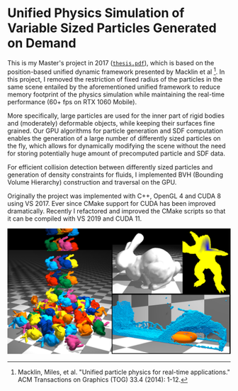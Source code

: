 # Unified Physics Simulation of Variable Sized Particles Generated on Demand

This is my Master's project in 2017 ([`thesis.pdf`](data/master_thesis.pdf)), which is based on the position-based unified dynamic framework presented by Macklin et al [^1].
In this project, I removed the restriction of fixed radius of the particles in the same scene entailed by the aforementioned unified framework to reduce memory footprint of the physics simulation while maintaining the real-time performance (60+ fps on RTX 1060 Mobile). 

More specifically, large particles are used for the inner part of rigid bodies and (moderately) deformable objects, while keeping their surfaces fine grained. Our GPU algorithms for particle generation and SDF computation enables the generation of a large number of differently sized particles on the fly, which allows for dynamically modifying the scene without the need for storing potentially huge amount of precomputed particle and SDF data.

For efficient collision detection between differently sized particles and generation of density constraints for fluids, I implemented BVH (Bounding Volume Hierarchy) construction and traversal on the GPU. 

Originally the project was implemented with C++, OpenGL 4 and CUDA 8 using VS 2017. Ever since CMake support for CUDA has been improved dramatically. Recently I refactored and improved the CMake scripts so that it can be compiled with VS 2019 and CUDA 11. 

![screenshot](data/assets/screenshot.png)

[^1]: Macklin, Miles, et al. "Unified particle physics for real-time applications." ACM Transactions on Graphics (TOG) 33.4 (2014): 1-12.
